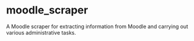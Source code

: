 # moodle_scraper
A Moodle scraper for extracting information from Moodle and carrying out various administrative tasks.
